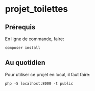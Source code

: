 # projet_toilettes

## Prérequis

En ligne de commande, faire:

```
composer install
```

## Au quotidien

Pour utiliser ce projet en local, il faut faire:

```
php -S localhost:8000 -t public
```
